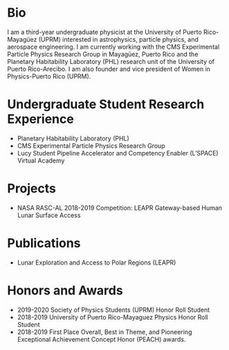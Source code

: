 # Bio
I am a third-year undergraduate physicist at the University of Puerto Rico-Mayagüez (UPRM) interested in astrophysics, particle physics, and aerospace engineering. I am currently working with the CMS Experimental Particle Physics Research Group in Mayagüez, Puerto Rico and the Planetary Habitability Laboratory (PHL) research unit of the University of Puerto Rico-Arecibo. I am also founder and vice president of Women in Physics-Puerto Rico (UPRM).
# Undergraduate Student Research Experience
- Planetary Habitability Laboratory (PHL)
- CMS Experimental Particle Physics Research Group
- Lucy Student Pipeline Accelerator and Competency Enabler (L’SPACE) Virtual Academy
# Projects
- NASA RASC-AL 2018-2019 Competition: LEAPR Gateway-based Human Lunar Surface Access
# Publications
- Lunar Exploration and Access to Polar Regions (LEAPR)
# Honors and Awards
- 2019-2020 Society of Physics Students (UPRM) Honor Roll Student
- 2018-2019 University of Puerto Rico-Mayaguez Physics Honor Roll Student
- 2018-2019 First Place Overall, Best in Theme, and Pioneering Exceptional Achievement Concept Honor (PEACH) awards.
